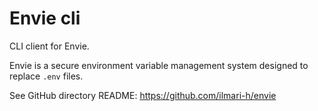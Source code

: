 # Envie cli

CLI client for Envie.

Envie is a secure environment variable management system designed to replace `.env` files.

See GitHub directory README: https://github.com/ilmari-h/envie